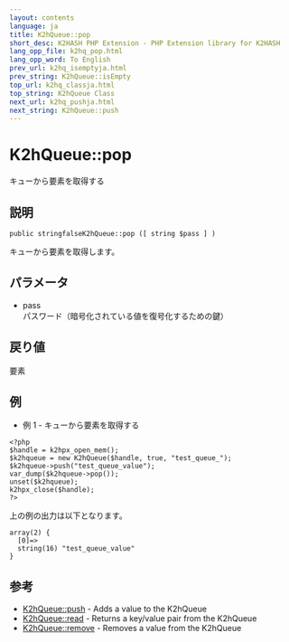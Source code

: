 ```yaml
---
layout: contents
language: ja
title: K2hQueue::pop
short_desc: K2HASH PHP Extension - PHP Extension library for K2HASH
lang_opp_file: k2hq_pop.html
lang_opp_word: To English
prev_url: k2hq_isemptyja.html
prev_string: K2hQueue::isEmpty
top_url: k2hq_classja.html
top_string: K2hQueue Class
next_url: k2hq_pushja.html
next_string: K2hQueue::push
---
```


# K2hQueue::pop
キューから要素を取得する

## 説明
```
public stringfalseK2hQueue::pop ([ string $pass ] )
```
キューから要素を取得します。 

## パラメータ
- pass  
パスワード（暗号化されている値を復号化するための鍵）

## 戻り値
要素 

## 例
- 例 1 - キューから要素を取得する
```
<?php
$handle = k2hpx_open_mem();
$k2hqueue = new K2hQueue($handle, true, "test_queue_");
$k2hqueue->push("test_queue_value");
var_dump($k2hqueue->pop());
unset($k2hqueue);
k2hpx_close($handle);
?>
```
上の例の出力は以下となります。
```
array(2) {
  [0]=>
  string(16) "test_queue_value"
}
```

## 参考
- [K2hQueue::push](k2hq_push.html) - Adds a value to the K2hQueue
- [K2hQueue::read](k2hq_read.html) - Returns a key/value pair from the K2hQueue
- [K2hQueue::remove](k2hq_remove.html) - Removes a value from the K2hQueue
